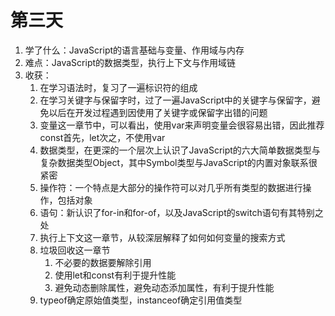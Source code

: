 # 第三天

1. 学了什么：JavaScript的语言基础与变量、作用域与内存
2. 难点：JavaScript的数据类型，执行上下文与作用域链
3. 收获：
   1. 在学习语法时，复习了一遍标识符的组成
   2. 在学习关键字与保留字时，过了一遍JavaScript中的关键字与保留字，避免以后在开发过程遇到因使用了关键字或保留字出错的问题
   3. 变量这一章节中，可以看出，使用var来声明变量会很容易出错，因此推荐const首先，let次之，不使用var
   4. 数据类型，在更深的一个层次上认识了JavaScript的六大简单数据类型与复杂数据类型Object，其中Symbol类型与JavaScript的内置对象联系很紧密
   5. 操作符：一个特点是大部分的操作符可以对几乎所有类型的数据进行操作，包括对象
   6. 语句：新认识了for-in和for-of，以及JavaScript的switch语句有其特别之处
   7. 执行上下文这一章节，从较深层解释了如何如何变量的搜索方式
   8. 垃圾回收这一章节
      1. 不必要的数据要解除引用
      2. 使用let和const有利于提升性能
      3. 避免动态删除属性，避免动态添加属性，有利于提升性能
   9. typeof确定原始值类型，instanceof确定引用值类型


